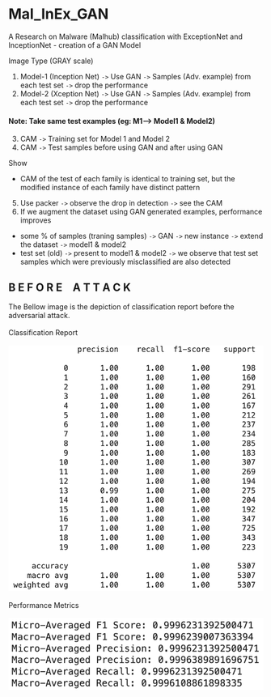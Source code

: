# Mal_InEx_GAN
 A Research on Malware (Malhub) classification with ExceptionNet and InceptionNet - creation of a GAN Model  

Image Type (GRAY scale)

1. Model-1 (Inception Net) `->` Use GAN `->` Samples (Adv. example) from each test set `->` drop the performance
2. Model-2 (Xception Net)  `->` Use GAN `->` Samples (Adv. example) from each test set `->` drop the performance

#### Note: Take same test examples (eg: M1--> Model1 & Model2) </br>

3. CAM `->` Training set for Model 1 and Model 2 </br>
4. CAM `->` Test samples before using GAN and after using GAN

Show
* CAM of the test of each family is identical to training set, but the modified instance of each family have distinct pattern

5. Use packer `->` observe the drop in detection `->` see the CAM
6. If we augment the dataset using GAN generated examples, performance improves </br>
* some % of samples (traning samples) `->` GAN `->` new instance `->` extend the dataset `->` model1 & model2 </br>
* test set (old) `->` present to model1 & model2 `->` we observe that test set samples which were previously misclassified are also detected

## B E F O R E  &ensp; A T T A C K

The Bellow image is the depiction of classification report before the adversarial attack. <br/>
<br/>
Classification Report 
<br/>
<br/>
<img src="results/CR_BeforeAttack.png" alt="ClassificationReport" width="512">
<br/>
<br/>
Performance Metrics
<br/>
<br/>
<img src="results/result.png" alt="ClassificationReport" width="512">
<br/>